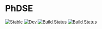 # PhDSE

[![Stable](https://img.shields.io/badge/docs-stable-blue.svg)](https://schmidtjonathan.github.io/PhDSE.jl/stable/)
[![Dev](https://img.shields.io/badge/docs-dev-blue.svg)](https://schmidtjonathan.github.io/PhDSE.jl/dev/)
[![Build Status](https://github.com/schmidtjonathan/PhDSE.jl/actions/workflows/CI.yml/badge.svg?branch=main)](https://github.com/schmidtjonathan/PhDSE.jl/actions/workflows/CI.yml?query=branch%3Amain)
[![Build Status](https://travis-ci.com/schmidtjonathan/PhDSE.jl.svg?branch=main)](https://travis-ci.com/schmidtjonathan/PhDSE.jl)
